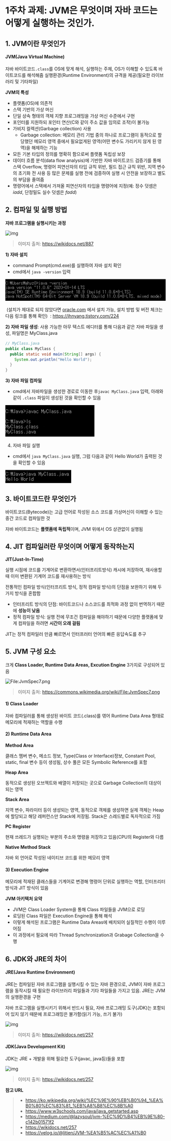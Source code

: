 # 1주차 과제: JVM은 무엇이며 자바 코드는 어떻게 실행하는 것인가.



## 1. JVM이란 무엇인가

#### JVM(Java Virtual Machine)

자바 바이트코드``.class``를 OS에 맞게 해석, 실행하는 주체, OS가 이해할 수 있도록 바이트코드를 해석해줌
실행환경(Runtime Environment)의 규격을 제공(필요한 라이브러리 및 기타파일)

**JVM의 특성**

- 플랫폼(OS)에 의존적
- 스택 기반의 가상 머신
- 단일 상속 형태의 객체 지향 프로그래밍을 가상 머신 수준에서 구현
- 포인터를 지원하되 포인터 연산(C와 같이 주소 값을 임의로 조작)이 불가능
- 가비지 컬렉션(Garbage collection) 사용
  * Garbage collection: 메모리 관리 기법 중의 하나로 프로그램이 동적으로 할당했던 메모리 영역 중에서 필요없게된 영역(어떤 변수도 가리키지 않게 된 영역)을 해제하는 기능
- 모든 기본 타입의 정의를 명확히 함으로써 플랫폼 독립성 보장
- 데이터 흐름 분석(data flow analysis)에 기반한 자바 바이트코드 검증기를 통해 스택 Overflow, 명령어 피연산자의 타입 규칙 위반, 필드 접근 규칙 위반, 지역 변수의 초기화 전 사용 등 많은 문제를 실행 전에 검증하여 실행 시 안전을 보장하고 별도의 부담을 줄여줌
- 명령어에서 스택에서 가져올 피연산자의 타입을 명령어에 지정(예: 정수 덧셈은 *iadd*, 단정밀도 실수 덧셈은 *fadd*)



## 2. 컴파일 및 실행 방법

**자바 프로그램을 실행시키는 과정**

![img](http://wikidocs.net/images/page/256/compile.png)

> 이미지 출처: https://wikidocs.net/887

**1) 자바 설치**

- command Prompt(cmd.exe)를 실행하여 자바 설치 확인
- cmd에서 `` java -version `` 입력

![image-20201114205828570](week_001.assets/image-20201114205828570.png)

​	(설치가 제대로 되지 않았다면 [oracle.com](https://www.oracle.com/technetwork/java/javase/overview/index.html) 에서 설치 가능, 설치 방법 및 버전 체크는 다음 링크를 통해 확인)
​	: https://jhnyang.tistory.com/224

**2) 자바 파일 생성**: 사용 가능한 아무 텍스트 에디터를 통해 다음과 같은 자바 파일을 생성, 파일명은 MyClass.java

```java
// MyClass.java
public class MyClass {
  public static void main(String[] args) {
    System.out.println("Hello World");
  }
}
```

**3) 자바 파일 컴파일**

-  cmd에서 자바파일을 생성한 경로로 이동한 후``javac MyClass.java`` 입력, 아래와 같이 ``.class`` 파일이 생성된 것을 확인할 수 있음

  ![image-20201114211224247](week_001.assets/image-20201114211224247.png)

4) 자바 파일 실행

- cmd에서 ``java MyClass.java`` 실행, 그럼 다음과 같이 Hello World가 출력된 것을 확인할 수 있음

![image-20201114210604816](week_001.assets/image-20201114210604816.png)



## 3. 바이트코드란 무엇인가

바이트코드(Bytecode)는 고급 언어로 작성된 소스 코드를 가상머신이 이해할 수 있는 중간 코드로 컴파일한 것

자바 바이트코드는 **플랫폼에 독립적**이며, JVM 위에서 OS 상관없이 실행됨



## 4. JIT 컴파일러란 무엇이며 어떻게 동작하는지

**JIT(Just-In-Time)**

실행 시점에 코드를 기계어로 변환하면서(인터프리트방식) 캐시에 저장하여, 재사용할 때 이미 변환된 기계어 코드를 재사용하는 방식

전통적인 컴파일 방식(인터프리트 방식, 정적 컴파일 방식)의 단점을 보완하기 위해 두 가지 방식을 혼합함

- 인터프리트 방식의 단점: 바이트코드나 소스코드를 최적화 과정 없이 번역하기 때문에 **성능이 낮음**
- 정적 컴파일 방식: 실행 전에 무조건 컴파일을 해야하기 때문에 다양한 플랫폼에 맞게 컴파일을 하려면 **시간이 오래 걸림**

JIT는 정적 컴파일러 만큼 빠르면서 인터프러터 언어의 빠른 응답속도를 추구



## 5. JVM 구성 요소

크게 **Class Loader, Runtime Data Areas, Excution Engine** 3가지로 구성되어 있음

![File:JvmSpec7.png](https://upload.wikimedia.org/wikipedia/commons/thumb/d/dd/JvmSpec7.png/800px-JvmSpec7.png)

> 이미지 출처: https://commons.wikimedia.org/wiki/File:JvmSpec7.png



#### 1) Class Loader

자바 컴파일러를 통해 생성된 바이트 코드(.class)를 엮어 Runtime Data Area 형태로 메모리에 적재하는 역할을 수행

#### 2) Runtime Data Area

**Method Area**

클래스 멤버 변수, 메소드 정보, Type(Class or Interface)정보, Constant Pool, static, final 변수 등이 생성됨, 상수 풀은 모든 Symbolic Reference를 포함

**Heap Area**

동적으로 생성된 오브젝트와 배열이 저장되는 곳으로 Garbage Collection의 대상이 되는 영역

**Stack Area**

지역 변수, 파라미터 등이 생성되는 영역, 동적으로 객체를 생성하면 실제 객체는 Heap에 할당되고 해당 레퍼런스만 Stack에 저장됨. Stack은 스레드별로 독자적으로 가짐

**PC Register**

현재 쓰레드가 실행되는 부분의 주소와 명령을 저장하고 있음(CPU의 Register와 다름

**Native Method Stack**

자바 외 언어로 작성된 네이티브 코드를 위한 메모리 영역

#### 3) Execution Engine

메모리에 적재된 클래스들을 기계어로 변경해 명령어 단위로 실행하는 역할, 인터프리터 방식과 JIT 방식이 있음



**JVM 아키텍처 요약**

- JVM은 Class Loader System을 통해 Class 파일들을 JVM으로 로딩
- 로딩된 Class 파일은 Execution Engine을 통해 해석
- 이렇게 해석된 프로그램은 Runtime Data Areas에 배치되어 실질적인 수행이 이루어짐
- 이 과정에서 필요에 따라 Thread Synchronization과 Grabage Collection을 수행



## 6. JDK와 JRE의 차이

#### **JRE(Java Runtime Environment)**

JRE는 컴파일된 자바 프로그램을 실행시킬 수 있는 자바 환경으로, JVM이 자바 프로그램을 동작시킬 때 필요한 라이브러리 파일들과 기타 파일들을 가지고 있음. JRE는 JVM의 실행환경을 구현

자바 프로그램을 실행시키기 위해서 반드시 필요, 자바 프로그래밍 도구(JDK)는 포함되어 있지 않기 때문에 프로그래밍은 불가함(읽기 가능, 쓰기 불가)

![img](http://wikidocs.net/images/page/257/jre.jpg)

> 이미지 출처: https://wikidocs.net/257



#### **JDK(Java Development Kit)**

JDK는 JRE + 개발을 위해 필요한 도구(javac, java등)들을 포함

![img](http://wikidocs.net/images/page/257/jdk.jpg)

> 이미지 출처: https://wikidocs.net/257





**참고 URL**

> - https://ko.wikipedia.org/wiki/%EC%9E%90%EB%B0%94_%EA%B0%80%EC%83%81_%EB%A8%B8%EC%8B%A0
> - https://www.w3schools.com/java/java_getstarted.asp
> - https://medium.com/@lazysoul/jvm-%EC%9D%B4%EB%9E%80-c142b01571f2
> - https://wikidocs.net/257
> - https://velog.io/@litien/JVM-%EA%B5%AC%EC%A1%B0